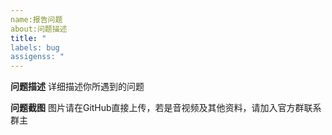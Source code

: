 ```yaml
---
name:报告问题
about:问题描述
title: "
labels: bug
assigenss: "
---
```


**问题描述**
详细描述你所遇到的问题

**问题截图**
图片请在GitHub直接上传，若是音视频及其他资料，请加入官方群联系群主

